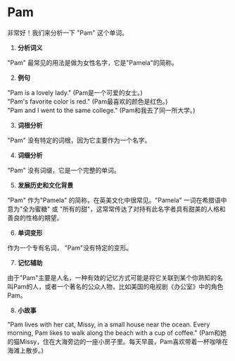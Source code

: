 # Pam

非常好！我们来分析一下 "Pam" 这个单词。

  

1.  **分析词义**

  

"Pam" 最常见的用法是做为女性名字，它是"Pamela"的简称。

  

2.  **例句**

  

"Pam is a lovely lady." (Pam是一个可爱的女士。)  
"Pam's favorite color is red." (Pam最喜欢的颜色是红色。)  
"Pam and I went to the same college." (Pam和我去了同一所大学。)

  

3.  **词根分析**

  

"Pam" 没有特定的词根，因为它主要作为一个名字。

  

4.  **词缀分析**

  

"Pam" 没有词缀，它是一个完整的单词。

  

5.  **发展历史和文化背景**

  

"Pam" 作为"Pamela" 的简称，在英美文化中很常见。"Pamela" 一词在希腊语中意为"全为蜜糖" 或 "所有的甜"，这常常传达了对持有此名字者具有甜美的人格和善良的性格的期望。

  

6.  **单词变形**

  

作为一个专有名词， "Pam"没有特定的变形。

  

7.  **记忆辅助**

  

由于"Pam"主要是人名，一种有效的记忆方式可能是将它关联到某个你熟知的名叫Pam的人，或者一个著名的公众人物，比如美国的电视剧《办公室》中的角色Pam。

  

8.  **小故事**

  

"Pam lives with her cat, Missy, in a small house near the ocean. Every morning, Pam likes to walk along the beach with a cup of coffee." (Pam和她的猫Missy，住在大海旁边的一座小房子里。每天早晨，Pam喜欢带着一杯咖啡在海滩上散步。)
